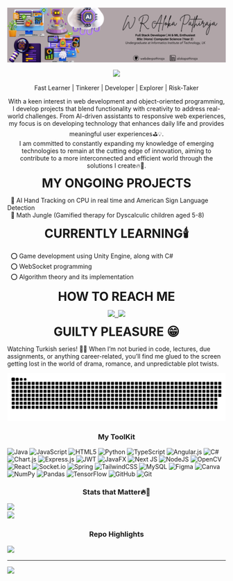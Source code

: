 ![Profile Banner](https://github.com/webdevpathiraja/webdevpathiraja/blob/main/git%20banner.png)
<div align="center">
  <p align="center">
    <img src="https://readme-typing-svg.demolab.com?     font=Fira+Code&size=25&pause=800&color=F7F7F7&width=490&lines=Hello World,+I'm+Aloka+Pathiraja;Welcome+to+my+GitHub+Profile;I'm+a+Full+Stack+Developer;Also+an+AI+and+ML+Enthusiast!;+An+undergrad+student+at+IIT,+🇱🇰">
  </p>
    <p> Fast Learner | Tinkerer | Developer | Explorer | Risk-Taker </p>
  <p align="center">
    <p>With a keen interest in web development and object-oriented programming, I develop projects that blend functionality with creativity to address real-world challenges. From AI-driven assistants to responsive web experiences, my focus is on developing technology that enhances daily life and provides meaningful user experiences⛳💡. <br>
I am committed to constantly expanding my knowledge of emerging technologies to remain at the cutting edge of innovation, aiming to contribute to a more interconnected and efficient world through the solutions I create🔥💯.</p>
</p>
</div>

<p align="center"><strong><span style="font-size: 2em;">MY ONGOING PROJECTS</span></strong></p>

&nbsp;&nbsp;🔆 AI Hand Tracking on CPU in real time and American Sign Language Detection  
&nbsp;&nbsp;🔆 Math Jungle (Gamified therapy for Dyscalculic children aged 5-8)

<p align="center"><strong><span style="font-size: 2em;">CURRENTLY LEARNING🕯️</span></strong></p>

&nbsp;&nbsp;⭕ Game development using Unity Engine, along with C#  
&nbsp;&nbsp;⭕ WebSocket programming  
&nbsp;&nbsp;⭕ Algorithm theory and its implementation

<p align="center"><strong><span style="font-size: 2em;">HOW TO REACH ME</span></strong></p>
<div align="center">
  <kbd>
    <a href="mailto:alokapathiraja.03@gmail.com" target="_blank" title="Mail">
      <img src="https://img.shields.io/badge/-Mail-FFB22C?style=for-the-badge" />
    </a>
    <a href="https://www.linkedin.com/in/alokapathiraja" target="_blank" title="LinkedIn">
      <img src="https://img.shields.io/badge/-LinkedIn-0A3981?style=for-the-badge&logo=Linkedin&logoColor=white" />
    </a>
  </kbd>
</div>
<!--Green - #09b43a-->
<!--Yellow - ##efb041-->
<!--Red - #ff6969-->
<!--Blue - #1688f0-->
<p></p>

<p align="center"><strong><span style="font-size: 2em;">GUILTY PLEASURE 😁</span></strong></p>  
<p>Watching Turkish series! 🫶🏻 When I’m not buried in code, lectures, due assignments, or anything career-related, you’ll find me glued to the screen getting lost in the world of drama, romance, and unpredictable plot twists.</p>

![GitHub Snake](https://github.com/webdevpathiraja/webdevpathiraja/blob/output/github-snake.svg)


<h3 align="center">My ToolKit</h3>

![Java](https://img.shields.io/badge/java-FF8000.svg?style=flat&logo=openjdk&logoColor=white) ![JavaScript](https://img.shields.io/badge/javascript-FCCD2A.svg?style=flat&logo=javascript&logoColor=%23F7DF1E) ![HTML5](https://img.shields.io/badge/html5-C70039.svg?style=flat&logo=html5&logoColor=white) ![Python](https://img.shields.io/badge/python-295F98?style=flat&logo=python&logoColor=white) ![TypeScript](https://img.shields.io/badge/typescript-%23007ACC.svg?style=flat&logo=typescript&logoColor=white) ![Angular.js](https://img.shields.io/badge/angular.js-A02334.svg?style=flat&logo=angularjs&logoColor=white) ![C#](https://img.shields.io/badge/c%23-711DB0.svg?style=flat&logo=csharp&logoColor=white) ![Chart.js](https://img.shields.io/badge/chart.js-E82561.svg?style=flat&logo=chart.js&logoColor=white) ![Express.js](https://img.shields.io/badge/express.js-%23404d59.svg?style=flat&logo=express&logoColor=%2361DAFB) ![JWT](https://img.shields.io/badge/JWT-D6DAC8?style=flat&logo=JSON%20web%20tokens&logoColor=black) ![JavaFX](https://img.shields.io/badge/javafx-FF9B50.svg?style=flat&logo=javafx&logoColor=white) ![Next JS](https://img.shields.io/badge/Next.js-4D4D4D?style=flat&logo=next.js&logoColor=white) ![NodeJS](https://img.shields.io/badge/node.js-CBFFA9?style=flat&logo=node.js&logoColor=black) ![OpenCV](https://img.shields.io/badge/opencv-06D001.svg?style=flat&logo=opencv&logoColor=white) ![React](https://img.shields.io/badge/react-%2320232a.svg?style=flat&logo=react&logoColor=%2361DAFB) ![Socket.io](https://img.shields.io/badge/Socket.io-D6DAC8?style=flat&logo=socket.io&logoColor=black) ![Spring](https://img.shields.io/badge/spring-5CB338.svg?style=flat&logo=spring&logoColor=white) ![TailwindCSS](https://img.shields.io/badge/tailwindcss-B15EFF.svg?style=flat&logo=tailwind-css&logoColor=black) ![MySQL](https://img.shields.io/badge/mysql-4479A1.svg?style=flat&logo=mysql&logoColor=white) ![Figma](https://img.shields.io/badge/figma-F6E1C3.svg?style=flat&logo=figma&logoColor=black) ![Canva](https://img.shields.io/badge/Canva-%2300C4CC.svg?style=flat&logo=Canva&logoColor=white) ![NumPy](https://img.shields.io/badge/numpy-%23013243.svg?style=flat&logo=numpy&logoColor=white) ![Pandas](https://img.shields.io/badge/pandas-003285.svg?style=flat&logo=pandas&logoColor=white) ![TensorFlow](https://img.shields.io/badge/TensorFlow-FF8000.svg?style=flat&logo=TensorFlow&logoColor=white) ![GitHub](https://img.shields.io/badge/github-%23121011.svg?style=flat&logo=github&logoColor=white) ![Git](https://img.shields.io/badge/git-FDA403.svg?style=flat&logo=git&logoColor=white)

<h3 align="center">Stats that Matter🔥💯</h3>

![](https://github-readme-stats.vercel.app/api?username=webdevpathiraja&theme=github_dark&hide_border=false&include_all_commits=true&count_private=false)<br/>
![](https://github-readme-streak-stats.herokuapp.com/?user=webdevpathiraja&theme=vision_friendly_dark&hide_border=false)<br/>

<h3 align="center">Repo Highlights</h3>

![](https://github-contributor-stats.vercel.app/api?username=webdevpathiraja&limit=5&theme=dark&combine_all_yearly_contributions=true)

---
[![](https://visitcount.itsvg.in/api?id=webdevpathiraja&icon=4&color=1)](https://visitcount.itsvg.in)







